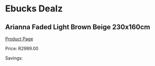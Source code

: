 
# Ebucks Dealz
## Arianna Faded Light Brown Beige 230x160cm
[Product Page](https://www.ebucks.com/web/shop/productSelected.do?prodId=1210455957&catId=1209942745)

Price: R2999.00

Savings: 


	